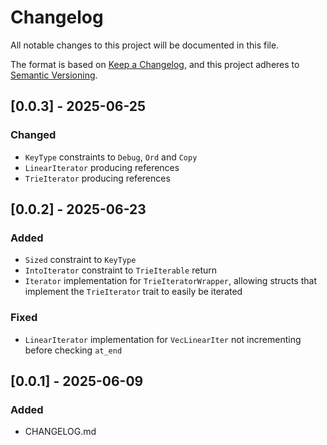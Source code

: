 # Changelog

All notable changes to this project will be documented in this file.

The format is based on [Keep a Changelog](https://keepachangelog.com/en/1.1.0/),
and this project adheres to [Semantic Versioning](https://semver.org/spec/v2.0.0.html).

## [0.0.3] - 2025-06-25

### Changed

- `KeyType` constraints to `Debug`, `Ord` and `Copy`
- `LinearIterator` producing references
- `TrieIterator` producing references

## [0.0.2] - 2025-06-23

### Added

- `Sized` constraint to `KeyType`
- `IntoIterator` constraint to `TrieIterable` return
- `Iterator` implementation for `TrieIteratorWrapper`, allowing structs that implement the `TrieIterator` trait to easily be iterated

### Fixed

- `LinearIterator` implementation for `VecLinearIter` not incrementing before checking `at_end`

## [0.0.1] - 2025-06-09

### Added

- CHANGELOG.md